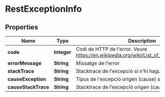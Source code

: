 # RestExceptionInfo

## Properties
Name | Type | Description | Notes
------------ | ------------- | ------------- | -------------
**code** | **Integer** | Codi de HTTP de l&#x27;error. Veure https://en.wikipedia.org/wiki/List_of_HTTP_status_codes. | 
**errorMessage** | **String** | Missatge de l&#x27;error | 
**stackTrace** | **String** | Stacktrace de l&#x27;excepció si n&#x27;hi hagués. |  [optional]
**causeException** | **String** | Tipus de l&#x27;excepció origen (cause) si n&#x27;hi hagués. |  [optional]
**causeStackTrace** | **String** | Stacktrace de l&#x27;excepció origen (cause) si n&#x27;hi hagués. |  [optional]
